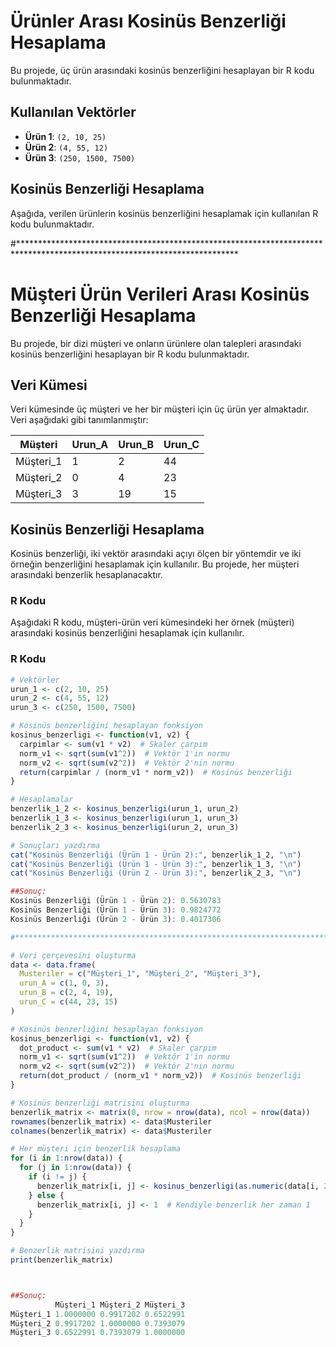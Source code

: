 # Ürünler Arası Kosinüs Benzerliği Hesaplama

Bu projede, üç ürün arasındaki kosinüs benzerliğini hesaplayan bir R kodu bulunmaktadır.

## Kullanılan Vektörler

- **Ürün 1**: `(2, 10, 25)`
- **Ürün 2**: `(4, 55, 12)`
- **Ürün 3**: `(250, 1500, 7500)`

## Kosinüs Benzerliği Hesaplama

Aşağıda, verilen ürünlerin kosinüs benzerliğini hesaplamak için kullanılan R kodu bulunmaktadır.

#**************************************************************************************************************************

# Müşteri Ürün Verileri Arası Kosinüs Benzerliği Hesaplama

Bu projede, bir dizi müşteri ve onların ürünlere olan talepleri arasındaki kosinüs benzerliğini hesaplayan bir R kodu bulunmaktadır.

## Veri Kümesi

Veri kümesinde üç müşteri ve her bir müşteri için üç ürün yer almaktadır. Veri aşağıdaki gibi tanımlanmıştır:

| Müşteri   | Urun_A | Urun_B | Urun_C |
|-----------|--------|--------|--------|
| Müşteri_1 | 1      | 2      | 44     |
| Müşteri_2 | 0      | 4      | 23     |
| Müşteri_3 | 3      | 19     | 15     |

## Kosinüs Benzerliği Hesaplama

Kosinüs benzerliği, iki vektör arasındaki açıyı ölçen bir yöntemdir ve iki örneğin benzerliğini hesaplamak için kullanılır. Bu projede, her müşteri arasındaki benzerlik hesaplanacaktır.

### R Kodu

Aşağıdaki R kodu, müşteri-ürün veri kümesindeki her örnek (müşteri) arasındaki kosinüs benzerliğini hesaplamak için kullanılır.


### R Kodu

```r
# Vektörler
urun_1 <- c(2, 10, 25)
urun_2 <- c(4, 55, 12)
urun_3 <- c(250, 1500, 7500)

# Kosinüs benzerliğini hesaplayan fonksiyon
kosinus_benzerligi <- function(v1, v2) {
  carpimlar <- sum(v1 * v2)  # Skaler çarpım
  norm_v1 <- sqrt(sum(v1^2))  # Vektör 1'in normu
  norm_v2 <- sqrt(sum(v2^2))  # Vektör 2'nin normu
  return(carpimlar / (norm_v1 * norm_v2))  # Kosinüs benzerliği
}

# Hesaplamalar
benzerlik_1_2 <- kosinus_benzerligi(urun_1, urun_2)
benzerlik_1_3 <- kosinus_benzerligi(urun_1, urun_3)
benzerlik_2_3 <- kosinus_benzerligi(urun_2, urun_3)

# Sonuçları yazdırma
cat("Kosinüs Benzerliği (Ürün 1 - Ürün 2):", benzerlik_1_2, "\n")
cat("Kosinüs Benzerliği (Ürün 1 - Ürün 3):", benzerlik_1_3, "\n")
cat("Kosinüs Benzerliği (Ürün 2 - Ürün 3):", benzerlik_2_3, "\n")

##Sonuç:
Kosinüs Benzerliği (Ürün 1 - Ürün 2): 0.5630783 
Kosinüs Benzerliği (Ürün 1 - Ürün 3): 0.9824772 
Kosinüs Benzerliği (Ürün 2 - Ürün 3): 0.4017306

#***********************************************************************

# Veri çerçevesini oluşturma
data <- data.frame(
  Musteriler = c("Müşteri_1", "Müşteri_2", "Müşteri_3"),
  urun_A = c(1, 0, 3),
  urun_B = c(2, 4, 19),
  urun_C = c(44, 23, 15)
)

# Kosinüs benzerliğini hesaplayan fonksiyon
kosinus_benzerligi <- function(v1, v2) {
  dot_product <- sum(v1 * v2)  # Skaler çarpım
  norm_v1 <- sqrt(sum(v1^2))  # Vektör 1'in normu
  norm_v2 <- sqrt(sum(v2^2))  # Vektör 2'nin normu
  return(dot_product / (norm_v1 * norm_v2))  # Kosinüs benzerliği
}

# Kosinüs benzerliği matrisini oluşturma
benzerlik_matrix <- matrix(0, nrow = nrow(data), ncol = nrow(data))
rownames(benzerlik_matrix) <- data$Musteriler
colnames(benzerlik_matrix) <- data$Musteriler

# Her müşteri için benzerlik hesaplama
for (i in 1:nrow(data)) {
  for (j in 1:nrow(data)) {
    if (i != j) {
      benzerlik_matrix[i, j] <- kosinus_benzerligi(as.numeric(data[i, 2:4]), as.numeric(data[j, 2:4]))
    } else {
      benzerlik_matrix[i, j] <- 1  # Kendiyle benzerlik her zaman 1
    }
  }
}

# Benzerlik matrisini yazdırma
print(benzerlik_matrix)



##Sonuç:
          Müşteri_1 Müşteri_2 Müşteri_3
Müşteri_1 1.0000000 0.9917202 0.6522991
Müşteri_2 0.9917202 1.0000000 0.7393079
Müşteri_3 0.6522991 0.7393079 1.0000000
